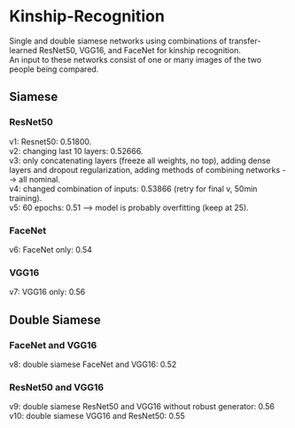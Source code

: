 # Kinship-Recognition
Single and double siamese networks using combinations of transfer-learned ResNet50, VGG16, and FaceNet for kinship recognition.  
An input to these networks consist of one or many images of the two people being compared.  

## Siamese ##

### ResNet50 ###
v1: Resnet50: 0.51800.  
v2: changing last 10 layers: 0.52666.  
v3: only concatenating layers (freeze all weights, no top), adding dense layers and dropout regularization, adding methods of combining networks --> all nominal.     
v4: changed combination of inputs: 0.53866 (retry for final v, 50min training).  
v5: 60 epochs: 0.51 --> model is probably overfitting (keep at 25).   

### FaceNet ###
v6: FaceNet only: 0.54  

### VGG16 ###
v7: VGG16 only: 0.56  

## Double Siamese ##

### FaceNet and VGG16 ###
v8: double siamese FaceNet and VGG16: 0.52  

### ResNet50 and VGG16 ###
v9: double siamese ResNet50 and VGG16 without robust generator: 0.56  
v10: double siamese VGG16 and ResNet50: 0.55  
